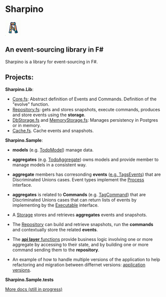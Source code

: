 # Sharpino


<img src="ico/sharpino.png" alt="drawing" width="50"/>

## An event-sourcing library in F#

Sharpino is a library for event-sourcing in F#.
## Projects:

__Sharpino.Lib__:

- [Core.fs](Sharpino.Lib/Core.fs): Abstract definition of Events and Commands. Definition of the "evolve" function.
- [Repository.fs](Sharpino.Lib/Repository.fs): gets and stores snapshots, execute commands, produces and store events using the __storage__.
- [DbStorage.fs](Sharpino.Lib/DbStorage.fs) and [MemoryStorage.fs](Sharpino.Lib/MemoryStorage.fs): Manages persistency in Postgres or in memory. 
- [Cache.fs](Sharpino.Lib/Cache.fs). Cache events and snapshots.

__Sharpino.Sample__:

-  __models__ (e.g. [TodoModel](Sharpino.Sample/models/TodosModel.fs))  manage data.
-  __aggregates__ (e.g. [TodoAggregate](Micro_ES_FSharp_Lib.Sample/aggregates/Todos/Aggregate.fs)) owns models and provide member to manage models in a consistent way.

- __aggregate__ members has corresonding __events__ ([e.g. TagsEvents](Sharpino.Sample/aggregates/Tags/Events.fs)) that are Discriminated Unions cases. Event types implement the [Process](Sharpino.Lib/Core.fs) interface. 
- __aggregates__ is related to __Commands__ (e.g. [TagCommand](Sharpino.Sample/aggregates/Tags/Commands.fs)) that are Discriminated Unions cases that can return lists of events by implementing by the [Executable](Sharpino.Lib/Core.fs) interface.
- A [Storage](Sharpino.Lib/DbStorage.fs) stores and retrieves __aggregates__ events and snapshots.
- The [Repository](Sharpino.Lib/Repository.fs) can build and retrieve snapshots, run the __commands__ and contextually store the related __events__.
- The [__api layer__ functions](Sharpino.Sample/App.fs) provide business logic involving one or more aggregate by accessing to their state, and by building one or more command sending them to the __repository__.
- An example of how to handle multiple versions of the application to help refactoring and migration between differnet versions: [application versions](Sharpino.Sample/AppVersions.fs). 

__Sharpino.Sample.tests__

[More docs (still in progress)](https://tonyx.github.io)